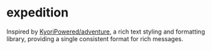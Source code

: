 # expedition

Inspired by [KyoriPowered/adventure](https://github.com/KyoriPowered/adventure), a rich text
styling and formatting library, providing a single consistent format for rich messages.
